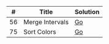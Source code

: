 | #        | Title                                      | Solution                           |
| -------- | ------------------------------------------ | ---------------------------------- |
| 56       | Merge Intervals              |   [Go](merge_intervals.go)                       |
| 75       | Sort Colors                  |   [Go](sort_colors.go)                           |